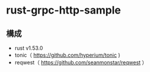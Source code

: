 # rust-grpc-http-sample

## 構成
- rust v1.53.0
- tonic（ https://github.com/hyperium/tonic )
- reqwest（ https://github.com/seanmonstar/reqwest ）

